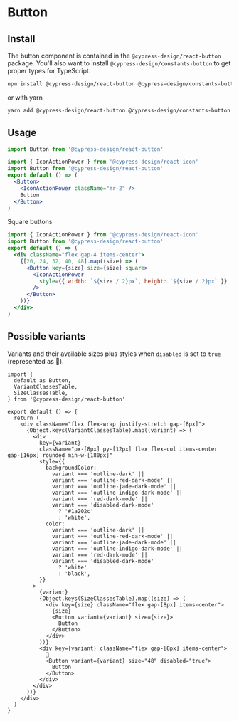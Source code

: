 # Button

## Install

The button component is contained in the `@cypress-design/react-button` package. You'll also want to install `@cypress-design/constants-button` to get proper types for TypeScript.

```bash
npm install @cypress-design/react-button @cypress-design/constants-button
```

or with yarn

```bash
yarn add @cypress-design/react-button @cypress-design/constants-button
```

## Usage

```ts
import Button from '@cypress-design/react-button'
```

```jsx live
import { IconActionPower } from '@cypress-design/react-icon'
import Button from '@cypress-design/react-button'
export default () => (
  <Button>
    <IconActionPower className="mr-2" />
    Button
  </Button>
)
```

Square buttons

```jsx live
import { IconActionPower } from '@cypress-design/react-icon'
import Button from '@cypress-design/react-button'
export default () => (
  <div className="flex gap-4 items-center">
    {[20, 24, 32, 40, 48].map((size) => (
      <Button key={size} size={size} square>
        <IconActionPower
          style={{ width: `${size / 2}px`, height: `${size / 2}px` }}
        />
      </Button>
    ))}
  </div>
)
```

## Possible variants

Variants and their available sizes plus styles when `disabled` is set to `true` (represented as 🚫).

```tsx live
import {
  default as Button,
  VariantClassesTable,
  SizeClassesTable,
} from '@cypress-design/react-button'

export default () => {
  return (
    <div className="flex flex-wrap justify-stretch gap-[8px]">
      {Object.keys(VariantClassesTable).map((variant) => (
        <div
          key={variant}
          className="px-[8px] py-[12px] flex flex-col items-center gap-[16px] rounded min-w-[180px]"
          style={{
            backgroundColor:
              variant === 'outline-dark' ||
              variant === 'outline-red-dark-mode' ||
              variant === 'outline-jade-dark-mode' ||
              variant === 'outline-indigo-dark-mode' ||
              variant === 'red-dark-mode' ||
              variant === 'disabled-dark-mode'
                ? '#1a202c'
                : 'white',
            color:
              variant === 'outline-dark' ||
              variant === 'outline-red-dark-mode' ||
              variant === 'outline-jade-dark-mode' ||
              variant === 'outline-indigo-dark-mode' ||
              variant === 'red-dark-mode' ||
              variant === 'disabled-dark-mode'
                ? 'white'
                : 'black',
          }}
        >
          {variant}
          {Object.keys(SizeClassesTable).map((size) => (
            <div key={size} className="flex gap-[8px] items-center">
              {size}
              <Button variant={variant} size={size}>
                Button
              </Button>
            </div>
          ))}
          <div key={variant} className="flex gap-[8px] items-center">
            🚫
            <Button variant={variant} size="48" disabled="true">
              Button
            </Button>
          </div>
        </div>
      ))}
    </div>
  )
}
```
